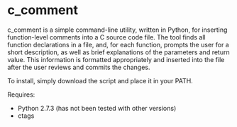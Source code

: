 c_comment
=========

c_comment is a simple command-line utility, written in Python, for inserting function-level comments
into a C source code file. The tool finds all function declarations in a file, and, for each function,
prompts the user for a short description, as well as brief explanations of the parameters and return
value. This information is formatted appropriately and inserted into the file after the user reviews
and commits the changes.

To install, simply download the script and place it in your PATH.

Requires:
* Python 2.7.3 (has not been tested with other versions)
* ctags
